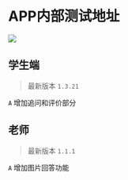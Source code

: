 # APP内部测试地址

![](https://github.githubassets.com/images/modules/profile/profile-first-issue.png)

## 学生端

> 最新版本 `1.3.21`

`A` 增加追问和评价部分

## 老师

> 最新版本 `1.1.1`

`A` 增加图片回答功能